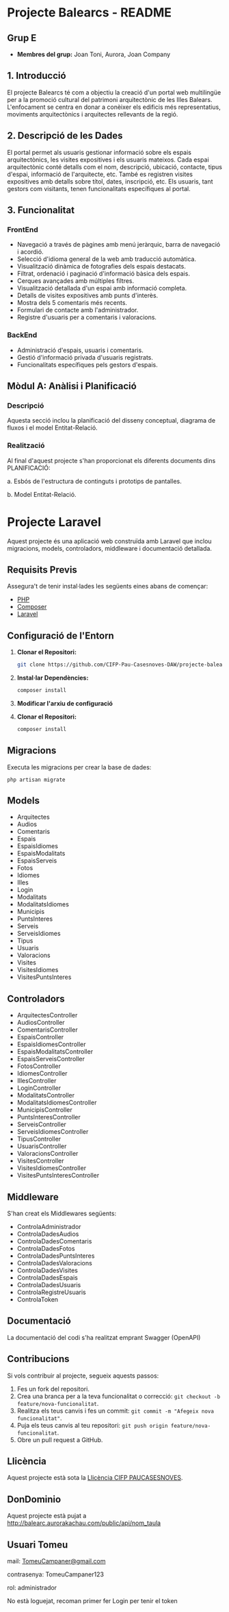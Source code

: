 # Projecte Balearcs - README

## Grup E
- **Membres del grup:** Joan Toni, Aurora, Joan Company

## 1. Introducció
El projecte Balearcs té com a objectiu la creació d'un portal web multilingüe per a la promoció cultural del patrimoni arquitectònic de les Illes Balears. L'enfocament se centra en donar a conèixer els edificis més representatius, moviments arquitectònics i arquitectes rellevants de la regió.

## 2. Descripció de les Dades
El portal permet als usuaris gestionar informació sobre els espais arquitectònics, les visites expositives i els usuaris mateixos. Cada espai arquitectònic conté detalls com el nom, descripció, ubicació, contacte, tipus d'espai, informació de l'arquitecte, etc. També es registren visites expositives amb detalls sobre títol, dates, inscripció, etc. Els usuaris, tant gestors com visitants, tenen funcionalitats específiques al portal.

## 3. Funcionalitat
### FrontEnd
- Navegació a través de pàgines amb menú jeràrquic, barra de navegació i acordió.
- Selecció d'idioma general de la web amb traducció automàtica.
- Visualització dinàmica de fotografies dels espais destacats.
- Filtrat, ordenació i paginació d'informació bàsica dels espais.
- Cerques avançades amb múltiples filtres.
- Visualització detallada d'un espai amb informació completa.
- Detalls de visites expositives amb punts d'interès.
- Mostra dels 5 comentaris més recents.
- Formulari de contacte amb l'administrador.
- Registre d'usuaris per a comentaris i valoracions.

### BackEnd
- Administració d'espais, usuaris i comentaris.
- Gestió d'informació privada d'usuaris registrats.
- Funcionalitats específiques pels gestors d'espais.

## Mòdul A: Anàlisi i Planificació
### Descripció
Aquesta secció inclou la planificació del disseny conceptual, diagrama de fluxos i el model Entitat-Relació.

### Realització
Al final d'aquest projecte s'han proporcionat els diferents documents dins PLANIFICACIÓ:

a. Esbós de l'estructura de continguts i prototips de pantalles.

b. Model Entitat-Relació.

# Projecte Laravel

Aquest projecte és una aplicació web construïda amb Laravel que inclou migracions, models, controladors, middleware i documentació detallada.

## Requisits Previs

Assegura't de tenir instal·lades les següents eines abans de començar:
- [PHP](https://www.php.net/)
- [Composer](https://getcomposer.org/)
- [Laravel](https://laravel.com/)

## Configuració de l'Entorn

1. **Clonar el Repositori:**

   ```bash
   git clone https://github.com/CIFP-Pau-Casesnoves-DAW/projecte-balearcs-e.git

2. **Instal·lar Dependències:**

   ```bash
   composer install

3. **Modificar l'arxiu de configuració**

2. **Clonar el Repositori:**

   ```bash
   composer install
   
## Migracions

Executa les migracions per crear la base de dades:
    
    php artisan migrate
    
## Models

- Arquitectes
- Audios
- Comentaris
- Espais
- EspaisIdiomes
- EspaisModalitats
- EspaisServeis
- Fotos
- Idiomes
- Illes
- Login
- Modalitats
- ModalitatsIdiomes
- Municipis
- PuntsInteres
- Serveis
- ServeisIdiomes
- Tipus
- Usuaris
- Valoracions
- Visites
- VisitesIdiomes
- VisitesPuntsInteres

## Controladors

- ArquitectesController
- AudiosController
- ComentarisController
- EspaisController
- EspaisIdiomesController
- EspaisModalitatsController
- EspaisServeisController
- FotosController
- IdiomesController
- IllesController
- LoginController
- ModalitatsController
- ModalitatsIdiomesController
- MunicipisController
- PuntsInteresController
- ServeisController
- ServeisIdiomesController
- TipusController
- UsuarisController
- ValoracionsController
- VisitesController
- VisitesIdiomesController
- VisitesPuntsInteresController

## Middleware

S'han creat els Middlewares següents:

-  ControlaAdministrador
-  ControlaDadesAudios
-  ControlaDadesComentaris
-  ControlaDadesFotos
-  ControlaDadesPuntsInteres
-  ControlaDadesValoracions
-  ControlaDadesVisites
-  ControlaDadesEspais
-  ControlaDadesUsuaris
-  ControlaRegistreUsuaris
-  ControlaToken

## Documentació

La documentació del codi s'ha realitzat emprant Swagger (OpenAPI)

## Contribucions

Si vols contribuir al projecte, segueix aquests passos:

1. Fes un fork del repositori.
2. Crea una branca per a la teva funcionalitat o correcció: `git checkout -b feature/nova-funcionalitat`.
3. Realitza els teus canvis i fes un commit: `git commit -m "Afegeix nova funcionalitat"`.
4. Puja els teus canvis al teu repositori: `git push origin feature/nova-funcionalitat`.
5. Obre un pull request a GitHub.

## Llicència

Aquest projecte està sota la [Llicència CIFP PAUCASESNOVES](LICENSE).

## DonDominio

Aquest projecte està pujat a http://balearc.aurorakachau.com/public/api/nom_taula

## Usuari Tomeu

mail: TomeuCampaner@gmail.com

contrasenya: TomeuCampaner123

rol: administrador

No està loguejat, recoman primer fer Login per tenir el token
